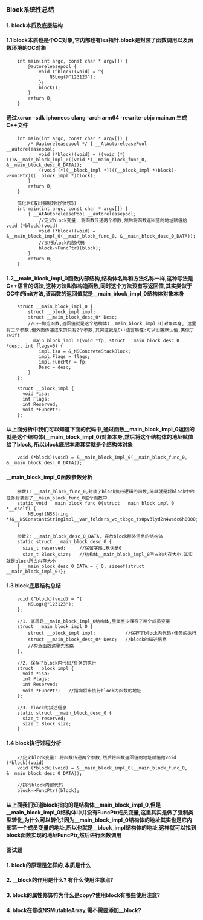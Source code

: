 ### Block系统性总结


#### 1. block本质及底层结构
#### 1.1 block本质也是个OC对象,它内部也有isa指针.block是封装了函数调用以及函数环境的OC对象
        int main(int argc, const char * argv[]) {
            @autoreleasepool {
                void (^block)(void) = ^{
                    NSLog(@"123123");
                };
                block();
            }
            return 0;
        }
#### 通过xcrun -sdk iphoneos clang -arch arm64 -rewrite-objc main.m 生成C++文件
        int main(int argc, const char * argv[]) {
            /* @autoreleasepool */ { __AtAutoreleasePool __autoreleasepool; 
                void (*block)(void) = ((void (*)())&__main_block_impl_0((void *)__main_block_func_0, &__main_block_desc_0_DATA));
                ((void (*)(__block_impl *))((__block_impl *)block)->FuncPtr)((__block_impl *)block);
            }
            return 0;
        }
        
        简化后(取出强制转化的代码)
        int main(int argc, const char * argv[]) {
            { __AtAutoreleasePool __autoreleasepool; 
                //定义block变量: 将函数传递两个参数,然后将函数返回值的地址赋值给void (*block)(void)
                void (*block)(void) = &__main_block_impl_0(__main_block_func_0, &__main_block_desc_0_DATA));
                //执行block内部代码
                block->FuncPtr)(block);
            }
            return 0;
        }
        
#### 1.2__main_block_impl_0函数内部结构,结构体名称和方法名称一样,这种写法是C++语言的语法,这种方法叫做**构造函数**,同时这个方法没有写返回值,其实类似于OC中的init方法,该函数的返回值就是__main_block_impl_0结构体对象本身
        struct __main_block_impl_0 {  
            struct __block_impl impl;
            struct __main_block_desc_0* Desc;
            //C++构造函数,返回值就是这个结构体(__main_block_impl_0)对象本身, 这里有三个参数,但外面传递进来的只有2个参数,其实这就是C++语言特性:可以设置默认值,类似于swift
            __main_block_impl_0(void *fp, struct __main_block_desc_0 *desc, int flags=0) {
                impl.isa = &_NSConcreteStackBlock;
                impl.Flags = flags;
                impl.FuncPtr = fp;
                Desc = desc;
            }
        };
        
        struct __block_impl {
          void *isa;
          int Flags;
          int Reserved;
          void *FuncPtr;
        };
#### 从上面分析中我们可以知道下面的代码中,通过函数__main_block_impl_0返回的就是这个结构体(__main_block_impl_0)对象本身,然后将这个结构体的地址赋值给了block, 所以block底层本质其实就是个结构体对象
        void (*block)(void) = &__main_block_impl_0(__main_block_func_0, &__main_block_desc_0_DATA));
        
#### __main_block_impl_0函数参数分析
        参数1: __main_block_func_0,封装了block执行逻辑的函数,简单就是将block中的任务封装到了__main_block_func_0这个函数中
        static void __main_block_func_0(struct __main_block_impl_0 *__cself) {
            NSLog((NSString *)&__NSConstantStringImpl__var_folders_wc_tkbgc_ts0pv3lyd2n4wsdc6h0000gn_T_main_5ad538_mi_0);
        }
        
        参数2: __main_block_desc_0_DATA, 存放block额外信息的结构体
        static struct __main_block_desc_0 {
          size_t reserved;     //保留字段,默认是0
          size_t Block_size;   //结构体__main_block_impl_0所占的内存大小,其实就是block所占内存大小
        } __main_block_desc_0_DATA = { 0, sizeof(struct __main_block_impl_0)};

#### 1.3 block底层结构总结
        void (^block)(void) = ^{
            NSLog(@"123123");
        };
        
        //1. 底层是__main_block_impl_0结构体,里面至少保存了两个成员变量
        struct __main_block_impl_0 {
            struct __block_impl impl;           //保存了block内代码/任务的执行    
            struct __main_block_desc_0* Desc;   //block的描述信息
            //构造函数这里先省略
        };
        
        //2. 保存了block内代码/任务的执行 
        struct __block_impl {
          void *isa;
          int Flags;
          int Reserved;
          void *FuncPtr;   //指向将来执行block内函数的地址
        };
        
        //3. block的描述信息
        static struct __main_block_desc_0 {
          size_t reserved;
          size_t Block_size;
        }
#### 1.4 block执行过程分析
        //定义block变量: 将函数传递两个参数,然后将函数返回值的地址赋值给void (*block)(void)
        void (*block)(void) = &__main_block_impl_0(__main_block_func_0, &__main_block_desc_0_DATA));
        
        //执行block内部代码
        block->FuncPtr)(block);
#### 从上面我们知道block指向的是结构体__main_block_impl_0,但是__main_block_impl_0结构体中并没有FuncPtr成员变量,这里其实是做了强制类型转化,为什么可以转化?因为__main_block_impl_0结构体的地址其实也是它内部第一个成员变量的地址,所以也就是__block_impl结构体的地址,这样就可以找到block函数实现的地址FuncPtr,然后进行函数调用











#### 面试题
#### 1. block的原理是怎样的,本质是什么
#### 2. __block的作用是什么? 有什么使用注意点?
#### 3. block的属性修饰符为什么是copy?使用block有哪些使用注意?
#### 4. block在修改NSMutableArray,需不需要添加__block?


